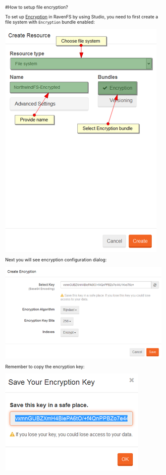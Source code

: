 ﻿#How to setup file encryption?

To set up [Encryption](../../server/bundles/encryption) in RavenFS by using Studio, you need to first create a file system with 
`Encryption` bundle enabled:

![Figure 1. Studio. Encryption. Create file system.](images/encryption-1.png)  

Next you will see encryption configuration dialog:

![Figure 2. Studio. Encryption. Configure.](images/encryption-2.png)  

Remember to copy the encryption key:

![Figure 3. Studio. Encryption. Save Encryption Key.](images/encryption-3.png) 